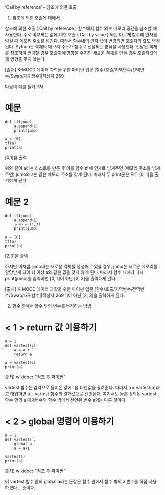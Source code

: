 ‘Call by reference’ – 참조에 의한 호출

1. 참조에 의한 호출에 대해서

 참조에 의한 호출 ( Call by reference ) 함수에서 함수 외부 메모리 공간을 참조할 때 사용한다. 주로 비교되는 값에 의한 호출 ( Call by value ) 와는 다르게 함수에 인자를 넘길 때 메모리 주소를 넘긴다. 따라서 함수내의 인자 값이 변경되면 호출자의 값도 변경된다. 
Python은 객체의 메모리 주소가 함수로 전달되는 방식을 사용한다. 전달된 객체를 참조하여 변경할 경우 호출자에 영향을 주지만 새로운 객체를 만들 경우 호출자값에게 영향을 주지 않는다.

[출처] K-MOOC 데이터 과학을 위한 파이썬 입문 [함수/호출/지역변수/전역변수/Swap/재귀함수]|작성자 269

 다음의 예를 들어보자 
 
# 예문 

	def tf(jumo):
	    a.append(1)
	    print(jumo)
	    
	a = [0]
	tf(a)
	print(a)

[0,1]을 출력

위와 같이 a라는 리스트를 만든 후 이를 함수 tf 에 인자로 넘겨주면 (메모리 주소를 넘겨주면) jumo와 a는 같은 메모리 주소를 갖게 된다. 따라서 두 print문은 모두 [0, 1]을 출력하게 된다.

# 예문 2
	def tf(jumo):
	    a.append(1)   
	    jumo = [2,3]  
	    print(jumo)

	a = [0]
	tf(a)
	print(a)

[2,3]을 출력

하지만 이처럼 jumo라는 새로운 객체를 생성해 주었을 경우, jumo는 새로운 메모리를 할당받게 되어 더 이상 a와 같은 값을 갖지 않게 된다. 따라서 함수 내에서 다시 print(jumo)를 입력하면 [0, 1]이 아닌 [2, 3]을 출력하게 된다.

[출처] K-MOOC 데이터 과학을 위한 파이썬 입문 [함수/호출/지역변수/전역변수/Swap/재귀함수]|작성자 269 1]이 아닌 [2, 3]을 출력하게 된다.

2. 함수 안에서 함수 밖의 변수를 변경하는 방법

# < 1 > return 값 이용하기
	a = 1 
	def vartest(a): 
	    a = a + 1 
	    return a

	a = vartest(a) 
	print(a)

출처) wikidocs "점프 투 파이썬"

vartest 함수는 입력으로 들어온 값에 1을 더한값을 돌려준다. 따라서 a = vartest(a)라고 대입하면 a는 vartest 함수의 결과값으로 선언된다. 여기서도 물론 정의된 vartest 함수 안의 a 매개변수와 함수 밖에서 선언된 변수 a와는 다른 것이다.

   
   
# < 2 > global 명령어 이용하기
	a = 1 
	def vartest(): 
	    global a 
	    a = a+1

	vartest() 
	print(a)

출처) wikidocs "점프 투 파이썬"

이 vartest 함수 안의 global a라는 문장은 함수 안에서 함수 밖의 a 변수를 직접 사용하겠다는 뜻이다.


 
